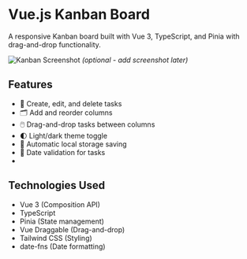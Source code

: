 # Vue.js Kanban Board

A responsive Kanban board built with Vue 3, TypeScript, and Pinia with drag-and-drop functionality.

![Kanban Screenshot](screenshot.png) *(optional - add screenshot later)*

## Features

- 📌 Create, edit, and delete tasks
- 🗂️ Add and reorder columns
- 🖱️ Drag-and-drop tasks between columns
- 🌓 Light/dark theme toggle
- 💾 Automatic local storage saving
- 📅 Date validation for tasks
- 

## Technologies Used

- Vue 3 (Composition API)
- TypeScript
- Pinia (State management)
- Vue Draggable (Drag-and-drop)
- Tailwind CSS (Styling)
- date-fns (Date formatting)